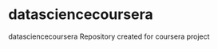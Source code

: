 datasciencecoursera
===================

datasciencecoursera Repository created for coursera project
